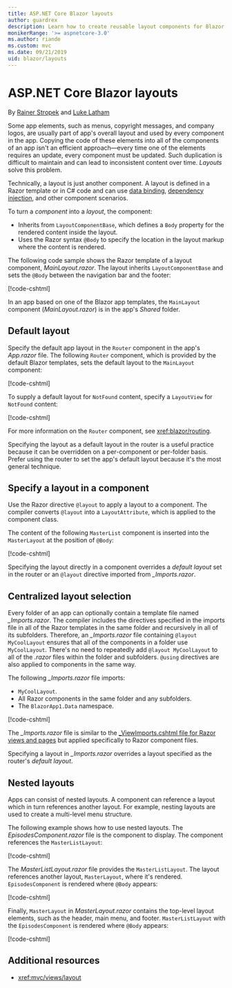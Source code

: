 ```yaml
---
title: ASP.NET Core Blazor layouts
author: guardrex
description: Learn how to create reusable layout components for Blazor apps.
monikerRange: '>= aspnetcore-3.0'
ms.author: riande
ms.custom: mvc
ms.date: 09/21/2019
uid: blazor/layouts
---
```

# ASP.NET Core Blazor layouts

By [Rainer Stropek](https://www.timecockpit.com) and [Luke Latham](https://github.com/guardrex)

Some app elements, such as menus, copyright messages, and company logos, are usually part of app's overall layout and used by every component in the app. Copying the code of these elements into all of the components of an app isn't an efficient approach&mdash;every time one of the elements requires an update, every component must be updated. Such duplication is difficult to maintain and can lead to inconsistent content over time. *Layouts* solve this problem.

Technically, a layout is just another component. A layout is defined in a Razor template or in C# code and can use [data binding](xref:blazor/components#data-binding), [dependency injection](xref:blazor/dependency-injection), and other component scenarios.

To turn a *component* into a *layout*, the component:

* Inherits from `LayoutComponentBase`, which defines a `Body` property for the rendered content inside the layout.
* Uses the Razor syntax `@Body` to specify the location in the layout markup where the content is rendered.

The following code sample shows the Razor template of a layout component, *MainLayout.razor*. The layout inherits `LayoutComponentBase` and sets the `@Body` between the navigation bar and the footer:

[!code-cshtml[](layouts/sample_snapshot/3.x/MainLayout.razor?highlight=1,13)]

In an app based on one of the Blazor app templates, the `MainLayout` component (*MainLayout.razor*) is in the app's *Shared* folder.

## Default layout

Specify the default app layout in the `Router` component in the app's *App.razor* file. The following `Router` component, which is provided by the default Blazor templates, sets the default layout to the `MainLayout` component:

[!code-cshtml[](layouts/sample_snapshot/3.x/App1.razor?highlight=3)]

To supply a default layout for `NotFound` content, specify a `LayoutView` for `NotFound` content:

[!code-cshtml[](layouts/sample_snapshot/3.x/App2.razor?highlight=6-9)]

For more information on the `Router` component, see <xref:blazor/routing>.

Specifying the layout as a default layout in the router is a useful practice because it can be overridden on a per-component or per-folder basis. Prefer using the router to set the app's default layout because it's the most general technique.

## Specify a layout in a component

Use the Razor directive `@layout` to apply a layout to a component. The compiler converts `@layout` into a `LayoutAttribute`, which is applied to the component class.

The content of the following `MasterList` component is inserted into the `MasterLayout` at the position of `@Body`:

[!code-cshtml[](layouts/sample_snapshot/3.x/MasterList.razor?highlight=1)]

Specifying the layout directly in a component overrides a *default layout* set in the router or an `@layout` directive imported from *_Imports.razor*.

## Centralized layout selection

Every folder of an app can optionally contain a template file named *_Imports.razor*. The compiler includes the directives specified in the imports file in all of the Razor templates in the same folder and recursively in all of its subfolders. Therefore, an *_Imports.razor* file containing `@layout MyCoolLayout` ensures that all of the components in a folder use `MyCoolLayout`. There's no need to repeatedly add `@layout MyCoolLayout` to all of the *.razor* files within the folder and subfolders. `@using` directives are also applied to components in the same way.

The following *_Imports.razor* file imports:

* `MyCoolLayout`.
* All Razor components in the same folder and any subfolders.
* The `BlazorApp1.Data` namespace.
 
[!code-cshtml[](layouts/sample_snapshot/3.x/_Imports.razor)]

The *_Imports.razor* file is similar to the [_ViewImports.cshtml file for Razor views and pages](xref:mvc/views/layout#importing-shared-directives) but applied specifically to Razor component files.

Specifying a layout in *_Imports.razor* overrides a layout specified as the router's *default layout*.

## Nested layouts

Apps can consist of nested layouts. A component can reference a layout which in turn references another layout. For example, nesting layouts are used to create a multi-level menu structure.

The following example shows how to use nested layouts. The *EpisodesComponent.razor* file is the component to display. The component references the `MasterListLayout`:

[!code-cshtml[](layouts/sample_snapshot/3.x/EpisodesComponent.razor?highlight=1)]

The *MasterListLayout.razor* file provides the `MasterListLayout`. The layout references another layout, `MasterLayout`, where it's rendered. `EpisodesComponent` is rendered where `@Body` appears:

[!code-cshtml[](layouts/sample_snapshot/3.x/MasterListLayout.razor?highlight=1,9)]

Finally, `MasterLayout` in *MasterLayout.razor* contains the top-level layout elements, such as the header, main menu, and footer. `MasterListLayout` with the `EpisodesComponent` is rendered where `@Body` appears:

[!code-cshtml[](layouts/sample_snapshot/3.x/MasterLayout.razor?highlight=6)]

## Additional resources

* <xref:mvc/views/layout>
